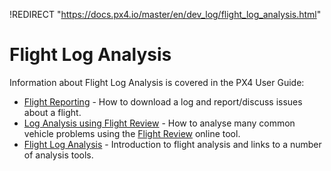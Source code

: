 !REDIRECT "https://docs.px4.io/master/en/dev_log/flight_log_analysis.html"

# Flight Log Analysis

Information about Flight Log Analysis is covered in the PX4 User Guide:

- [Flight Reporting](https://docs.px4.io/master/en/getting_started/flight_reporting.html) - How to download a log and report/discuss issues about a flight.
- [Log Analysis using Flight Review](https://docs.px4.io/master/en/log/flight_review.html) - How to analyse many common vehicle problems using the [Flight Review](https://logs.px4.io/) online tool.
- [Flight Log Analysis](https://docs.px4.io/master/en/log/flight_log_analysis.html) - Introduction to flight analysis and links to a number of analysis tools.
